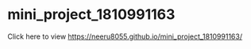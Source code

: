 # mini_project_1810991163
Click here to view    https://neeru8055.github.io/mini_project_1810991163/
